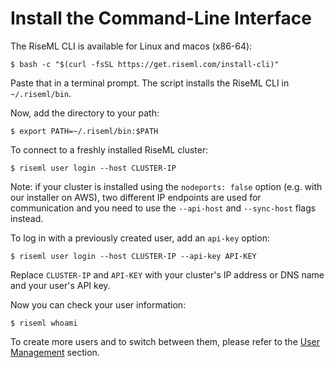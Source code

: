 # <a id="install-cli"></a>Install the Command-Line Interface

The RiseML CLI is available for Linux and macos (x86-64):

```
$ bash -c "$(curl -fsSL https://get.riseml.com/install-cli)"
```

Paste that in a terminal prompt.
The script installs the RiseML CLI in `~/.riseml/bin`.

Now, add the directory to your path:

```
$ export PATH=~/.riseml/bin:$PATH
```

To connect to a freshly installed RiseML cluster:
```
$ riseml user login --host CLUSTER-IP
```
Note: if your cluster is installed using the `nodeports: false` option (e.g. with our installer on AWS), two different IP endpoints are used for communication and you need to use the `--api-host` and `--sync-host` flags instead.

To log in with a previously created user, add an `api-key` option:

```
$ riseml user login --host CLUSTER-IP --api-key API-KEY
```

Replace `CLUSTER-IP` and `API-KEY` with your cluster's IP address or DNS name and your user's API key.

Now you can check your user information:

```
$ riseml whoami
```

To create more users and to switch between them, please refer to the [User Management](/managing/) section.
